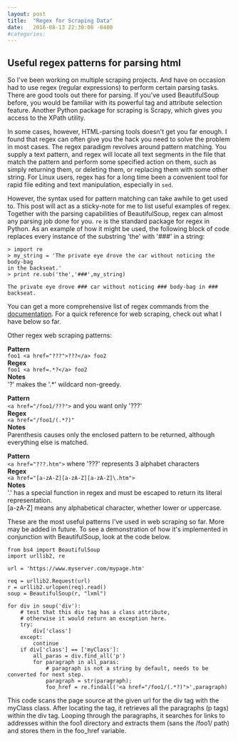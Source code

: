 ```yaml
---
layout: post
title:  "Regex for Scraping Data"
date:   2016-08-13 22:30:00 -0400
#categories: 
---
```


<h2>Useful regex patterns for parsing html</h2>

So I've been working on multiple scraping projects. And have on occasion had to use regex (regular expressions) to
perform certain parsing tasks. 
There are good tools out there for parsing.
If you've used BeautifulSoup before, you would be familiar with its powerful tag and attribute selection feature. 
Another Python package for scraping is Scrapy, which gives you access to the XPath utility.

In some cases, however, HTML-parsing tools doesn't get you far enough. I found that regex can often give you the hack
you need to solve the problem in most cases. The regex paradigm revolves around pattern matching. You supply a text pattern, 
and regex will locate all text segments in the file that match the pattern and perform some specified action on them, such as
simply returning them, or deleting them, or replacing them with some other string. 
For Linux users, regex has for a long time been a convenient tool for rapid file editing and text manipulation, especially in `sed`. 

However, the syntax used for pattern matching can take awhile to get used to. This post will act as a sticky-note for me to list
useful examples of regex. Together with the parsing capabilities of BeautifulSoup, regex can almost any parsing job done for you. 
`re` is the standard package for regex in Python. As an example of how it might be used, the following block of code replaces every 
instance of the substring 'the' with '###' in a string:

```
> import re
> my_string = 'The private eye drove the car without noticing the body-bag 
in the backseat.'
> print re.sub('the','###',my_string) 

The private eye drove ### car without noticing ### body-bag in ### backseat.
```

You can get a more comprehensive list of regex commands from the <a href="https://docs.python.org/2/library/re.html">documentation</a>. 
For a quick reference for web scraping, check out what I have below so far. 

Other regex web scraping patterns:

**Pattern**<br>
`foo1 <a href="???">???</a> foo2`<br> 
**Regex**   
`foo1 <a href=.*?</a> foo2`<br>
**Notes**<br>
'?' makes the '.*' wildcard non-greedy. 

**Pattern**<br>
`<a href="/foo1/???">` and you want only '???'<br>
**Regex**   
`<a href="/foo1/(.*?)"`<br>
**Notes**<br>
Parenthesis causes only the enclosed pattern to be returned, although everything else is matched. 

**Pattern**<br>
`<a href="???.htm">` where '???' represents 3 alphabet characters<br>
**Regex**   
`<a href="[a-zA-Z][a-zA-Z][a-zA-Z]\.htm">`<br>
**Notes**<br>
'.' has a special function in regex and must be escaped to return its literal representation.<br>
[a-zA-Z] means any alphabetical character, whether lower or uppercase.<br>

These are the most useful patterns I've used in web scraping so far. More may be added in future. To see a demonstration of how it's
implemented in conjunction with BeautifulSoup, look at the code below.

```
from bs4 import BeautifulSoup
import urllib2, re

url = 'https://www.myserver.com/mypage.htm'

req = urllib2.Request(url)
r = urllib2.urlopen(req).read()
soup = BeautifulSoup(r, "lxml")

for div in soup('div'):
    # test that this div tag has a class attribute, 
    # otherwise it would return an exception here.
    try:
        div['class']
    except:
        continue
    if div['class'] == ['myClass']:
        all_paras = div.find_all('p')
        for paragraph in all_paras:
            # paragraph is not a string by default, needs to be converted for next step.
            paragraph = str(paragraph); 
            foo_href = re.findall('<a href="/foo1/(.*?)">',paragraph)
```

This code scans the page source at the given url for the div tag with the myClass class.
After locating the tag, it retrieves all the paragraphs (p tags) within the div tag.
Looping through the paragraphs, it searches for links to addresses within the foo1 directory and extracts 
them (sans the /foo1/ path) and stores them in the foo_href variable.
